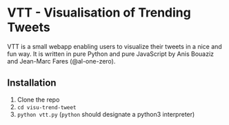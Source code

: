 # VTT - Visualisation of Trending Tweets

VTT is a small webapp enabling users to visualize their tweets in a nice and fun way. It is written in pure Python and pure JavaScript by Anis Bouaziz and Jean-Marc Fares (@al-one-zero).

## Installation

1. Clone the repo  
2. `cd visu-trend-tweet`
3. `python vtt.py` (`python` should designate a python3 interpreter)
